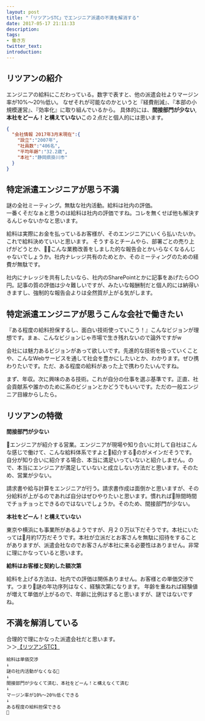 ```yaml
---
layout: post
title: "「リツアンSTC」でエンジニア派遣の不満を解消する"
date: 2017-05-17 21:11:33
description:
tags:
- 働き方
twitter_text:
introduction:
---
```


## リツアンの紹介

エンジニアの給料にこだわっている。数字で表すと、他の派遣会社よりマージン率が10%～20％低い。
なぜそれが可能なのかというと『経費削減』、『本部の小規模運営』、『効率化』に取り組んでいるから。
具体的には、**間接部門が少ない**, **本社をどーん！と構えていない**この２点だと個人的には思います。  
```json
{
  "会社情報 2017年3月末現在":{
    "設立":"2007年",
    "社員数":"406名",
    "平均年齢":"32.2歳",
    "本社":"静岡県掛川市"
  }
}
```

## 特定派遣エンジニアが思う不満
謎の全社ミーティング。無駄な社内活動。給料は社内の評価。  
一番くそだなぁと思うのは給料は社内の評価ですね。コレを無くせば他も解決するんじゃないかなと思います。

給料は実際にお金を払っているお客様が、そのエンジニアにいくら払いたいか。これで給料決めていいと思います。
そうするとチームやら、部署ごとの売り上げがどうとか、こんな業務改善をしました的な報告会とかいらなくなるんじゃないでしょうか。社内ナレッジ共有のためとか、そのミーティングのための経費が無駄です。

社内にナレッジを共有したいなら、社内のSharePointとかに記事をあげたら○○円。記事の質の評価は少々難しいですが、みたいな報酬制だと個人的には納得いきますし、強制的な報告会よりは全然質が上がる気がします。

## 特定派遣エンジニアが思うこんな会社で働きたい
『ある程度の給料担保するし、面白い技術使っていこう！』こんなビジョンが理想です。まぁ、こんなビジョンじゃ市場で生き残れないので論外ですがw  

会社には魅力あるビジョンがあって欲しいです。先進的な技術を扱っていくことや、こんなWebサービスを通して社会を豊かにしたいとか、わかります。ぜひ携わりたいです。ただ、ある程度の給料があった上で携わりたいんですね。


まず、年収。次に興味のある技術。これが自分の仕事を選ぶ基準です。正直、社会貢献系や誰かのために系のビジョンとかどうでもいいです。ただの一般エンジニア目線からしたら。

## リツアンの特徴
**間接部門が少ない**

エンジニアが紹介する営業。エンジニアが現場や知り合いに対して自社はこんな感じで働けて、こんな給料体系ですよと紹介するのがメインだそうです。自分が知り合いに紹介する場合、本当に満足いっていないと紹介しません。ので、本当にエンジニアが満足していないと成立しない方法だと思います。そのため、営業が少ない。

請求書や給与計算をエンジニアが行う。請求書作成は面倒かと思いますが、その分給料が上がるのであれば自分はぜひやりたいと思います。慣れれば隙間時間でチョチョっとできるのではないでしょうか。そのため、間接部門が少ない。

**本社をどーん！と構えていない**

東京や横浜にも事業所があるようですが、月２０万以下だそうです。本社にいたっては月約17万だそうです。本社が立派だとお客さんを無駄に招待をすることがありますが、派遣会社なのでお客さんが本社に来る必要性はありません。非常に理にかなっていると思います。

**給料はお客様と契約した額次第**

給料を上げる方法は、社内での評価は関係ありません。お客様との単価交渉です。つまり謎の年功序列はなく、経験次第になります。
年齢を重ねれば経験値が増えて単価が上がるので、年齢に比例はすると思いますが、謎ではないですね。

## 不満を解消している
合理的で理にかなった派遣会社だと思います。  
＞＞<a href="https://px.a8.net/svt/ejp?a8mat=2TIS1G+AJUKQA+3LV0+5YJRM" target="_blank" rel="nofollow">【リツアンSTC】</a>
<img border="0" width="1" height="1" src="https://www10.a8.net/0.gif?a8mat=2TIS1G+AJUKQA+3LV0+5YJRM" alt="">

```
給料は単価交渉
↓
謎の社内活動がなくなる
↓
間接部門が少なくて済む、本社をどーん！と構えなくて済む
↓
マージン率が10%～20％低くできる
↓
ある程度の給料担保できる

```
